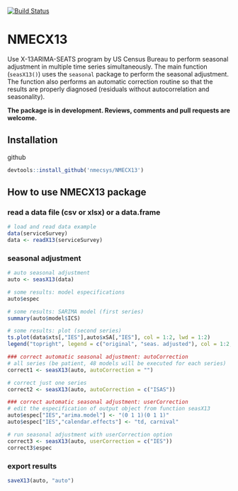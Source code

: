 [![Build Status](https://travis-ci.org/nmecsys/NMECX13.svg?branch=master)](https://travis-ci.org/nmecsys/NMECX13)

# NMECX13
Use X-13ARIMA-SEATS program by US Census Bureau to perform seasonal adjustment in multiple time series simultaneously.
The main function (`seasX13()`) uses the `seasonal` package to perform the seasonal adjustment. The function also performs an automatic correction routine so that the results are properly diagnosed (residuals without autocorrelation and seasonality).

**The package is in development. Reviews, comments and pull requests are welcome.**

## Installation

github
```R
devtools::install_github('nmecsys/NMECX13')
```

## How to use NMECX13 package


### read a data file (csv or xlsx) or a data.frame

```R
# load and read data example
data(serviceSurvey)
data <- readX13(serviceSurvey)
```

### seasonal adjustment

```R
# auto seasonal adjustment
auto <- seasX13(data)

# some results: model especifications
auto$espec

# some results: SARIMA model (first series)
summary(auto$model$ICS)

# some results: plot (second series)
ts.plot(data$xts[,"IES"],auto$xSA[,"IES"], col = 1:2, lwd = 1:2)
legend("topright", legend = c("original", "seas. adjusted"), col = 1:2, lwd = 1:2, bty = "n")

### correct automatic seasonal adjustment: autoCorrection
# all series (be patient, 48 models will be executed for each series)
correct1 <- seasX13(auto, autoCorrection = "")

# correct just one series
correct2 <- seasX13(auto, autoCorrection = c("ISAS"))

### correct automatic seasonal adjustment: userCorrection
# edit the especification of output object from function seasX13 
auto$espec["IES","arima.model"] <- "(0 1 1)(0 1 1)"
auto$espec["IES","calendar.effects"] <- "td, carnival"

# run seasonal adjustment with userCorrection option
correct3 <- seasX13(auto, userCorrection = c("IES"))
correct3$espec
```

### export results

```R
saveX13(auto, "auto")
```
